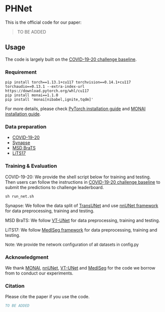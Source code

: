 # PHNet
This is the official code for our paper:

> TO BE ADDED

## Usage
The code is largely built on the [COVID-19-20 challenge baseline](https://github.com/Project-MONAI/tutorials/tree/main/3d_segmentation/challenge_baseline).

### Requirement
```
pip install torch==1.13.1+cu117 torchvision==0.14.1+cu117 torchaudio==0.13.1 --extra-index-url https://download.pytorch.org/whl/cu117  
pip install monai==1.1.0  
pip install 'monai[nibabel,ignite,tqdm]'
```
For more details, please check [PyTorch installation guide](https://pytorch.org/get-started/previous-versions/) and [MONAI installation guide](https://docs.monai.io/en/latest/installation.html#installing-the-recommended-dependencies).

### Data preparation
* [COVID-19-20](https://covid-segmentation.grand-challenge.org/Data/)
* [Synapse](https://www.synapse.org/#!Synapse:syn3193805/wiki/217789)
* [MSD BraTS](http://medicaldecathlon.com/)
* [LiTS17](https://www.kaggle.com/datasets/andrewmvd/liver-tumor-segmentation)

### Training & Evaluation
COVID-19-20: We provide the shell script below for training and testing. Then users can follow the instructions in [COVID-19-20 challenge baseline](https://github.com/Project-MONAI/tutorials/tree/main/3d_segmentation/challenge_baseline) to submit the predictions to challenge leaderboard. 
```
sh run_net.sh
``` 


Synapse: We follow the data split of [TransUNet](https://github.com/Beckschen/TransUNet?tab=readme-ov-file) and use [nnUNet framework](https://github.com/MIC-DKFZ/nnUNet) for data preprocessing, training and testing.  

MSD BraTS: We follow [VT-UNet](https://github.com/himashi92/VT-UNet) for data preprocessing, training and testing.  

LiTS17: We follow [MedISeg framework](https://github.com/hust-linyi/MedISeg) for data preprocessing, training and testing.

<font size=2>Note: We provide the network configuration of all datasets in config.py </font>  

### Acknowledgment
We thank [MONAI](https://github.com/Project-MONAI/tutorials), [nnUNet](https://github.com/MIC-DKFZ/nnUNet), [VT-UNet](https://github.com/himashi92/VT-UNet) and [MedISeg](https://github.com/hust-linyi/MedISeg) for the code we borrow from to conduct our experiments.

### Citation
Please cite the paper if you use the code.
```bibtex
TO BE ADDED
```